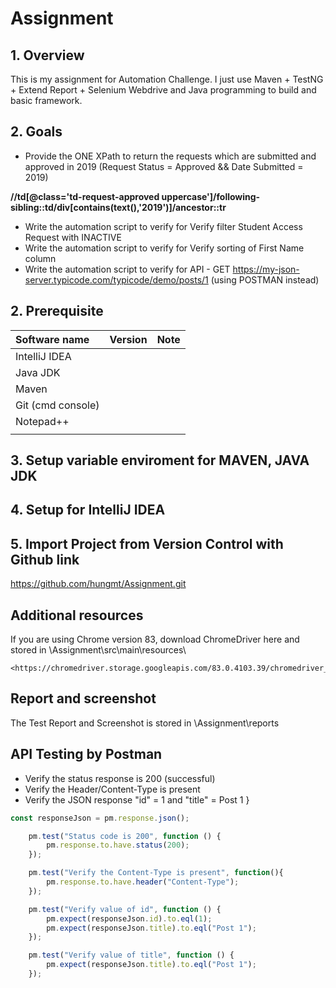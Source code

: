 # Assignment
 
## 1. Overview
This is my assignment for Automation Challenge.
I just use Maven + TestNG + Extend Report + Selenium Webdrive and Java programming to build and basic framework.

## 2. Goals
* Provide the ONE XPath to return the requests which are submitted and approved in 2019 (Request Status = Approved && Date Submitted = 2019)

**//td[@class='td-request-approved uppercase']/following-sibling::td/div[contains(text(),'2019')]/ancestor::tr**

* Write the automation script to verify for Verify filter Student Access Request with INACTIVE
* Write the automation script to verify for Verify sorting of First Name column 
* Write the automation script to verify for API - GET https://my-json-server.typicode.com/typicode/demo/posts/1 (using POSTMAN instead)


## 2. Prerequisite

Software name|Version|Note
:--- | --- | ---
IntelliJ IDEA ||||
Java JDK ||||
Maven | | |
Git (cmd console) ||||
Notepad++ ||||
| | | |

## 3. Setup variable enviroment for MAVEN, JAVA JDK

## 4. Setup for IntelliJ IDEA

## 5. Import Project from Version Control with Github link
<https://github.com/hungmt/Assignment.git>

## Additional resources   
If you are using Chrome version 83, download ChromeDriver here and stored in <Your folder>\Assignment\src\main\resources\

    <https://chromedriver.storage.googleapis.com/83.0.4103.39/chromedriver_win32.zip>

## Report and screenshot
The Test Report and Screenshot is stored in <Your folder>\Assignment\reports
 
## API Testing by Postman
- Verify the status response is 200 (successful)
- Verify the Header/Content-Type is present
- Verify the JSON response "id" = 1 and "title" = Post 1
}

```javascript
const responseJson = pm.response.json();

    pm.test("Status code is 200", function () {
        pm.response.to.have.status(200);
    });

    pm.test("Verify the Content-Type is present", function(){
        pm.response.to.have.header("Content-Type");
    });

    pm.test("Verify value of id", function () {
        pm.expect(responseJson.id).to.eql(1);
        pm.expect(responseJson.title).to.eql("Post 1");
    });

    pm.test("Verify value of title", function () {
        pm.expect(responseJson.title).to.eql("Post 1");
    });
```
